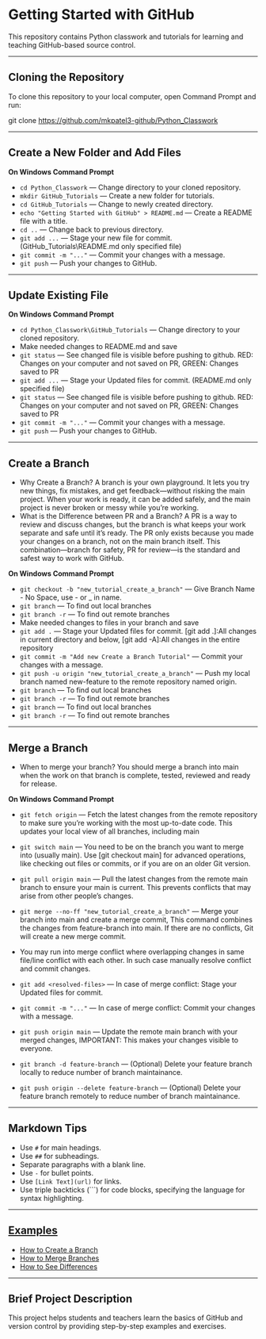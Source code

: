 # Getting Started with GitHub

This repository contains Python classwork and tutorials for learning and teaching GitHub-based source control.

---

## Cloning the Repository

To clone this repository to your local computer, open Command Prompt and run:

git clone https://github.com/mkpatel3-github/Python_Classwork


---

## Create a New Folder and Add Files

**On Windows Command Prompt**
- `cd Python_Classwork` &mdash; Change directory to your cloned repository.
- `mkdir GitHub_Tutorials` &mdash; Create a new folder for tutorials.
- `cd GitHub_Tutorials` &mdash; Change to newly created directory.
- `echo "Getting Started with GitHub" > README.md` &mdash; Create a README file with a title.
- `cd ..` &mdash; Change back to previous directory.
- `git add ...` &mdash; Stage your new file for commit. (GitHub_Tutorials\README.md only specified file)
- `git commit -m "..."` &mdash; Commit your changes with a message.
- `git push` &mdash; Push your changes to GitHub.

---

## Update Existing File

**On Windows Command Prompt**
- `cd Python_Classwork\GitHub_Tutorials` &mdash; Change directory to your cloned repository.
- Make needed changes to README.md and save
- `git status` &mdash; See changed file is visible before pushing to github. RED: Changes on your computer and not saved on PR, GREEN: Changes saved to PR
- `git add ...` &mdash; Stage your Updated  files for commit. (README.md only specified file)
- `git status` &mdash; See changed file is visible before pushing to github. RED: Changes on your computer and not saved on PR, GREEN: Changes saved to PR
- `git commit -m "..."` &mdash; Commit your changes with a message.
- `git push` &mdash; Push your changes to GitHub.

---

## Create a Branch
- Why Create a Branch? A branch is your own playground. It lets you try new things, fix mistakes, and get feedback—without risking the main project. When your work is ready, it can be added safely, and the main project is never broken or messy while you’re working.
- What is the Difference between PR and a Branch? A PR is a way to review and discuss changes, but the branch is what keeps your work separate and safe until it’s ready. The PR only exists because you made your changes on a branch, not on the main branch itself. This combination—branch for safety, PR for review—is the standard and safest way to work with GitHub.

**On Windows Command Prompt**
- `git checkout -b "new_tutorial_create_a_branch"` &mdash; Give Branch Name - No Space, use - or _ in name.
- `git branch` &mdash; To find out local branches
- `git branch -r` &mdash; To find out remote branches
- Make needed changes to files in your branch and save
- `git add .` &mdash; Stage your Updated  files for commit. [git add .]:All changes in current directory and below, [git add -A]:All changes in the entire repository
- `git commit -m "Add new Create a Branch Tutorial"` &mdash; Commit your changes with a message.
- `git push -u origin "new_tutorial_create_a_branch"` &mdash; Push my local branch named new-feature to the remote repository named origin.
- `git branch` &mdash; To find out local branches
- `git branch -r` &mdash; To find out remote branches
- `git branch` &mdash; To find out local branches
- `git branch -r` &mdash; To find out remote branches
---

## Merge a Branch
- When to merge your branch? You should merge a branch into main when the work on that branch is complete, tested, reviewed and ready for release.

**On Windows Command Prompt**
- `git fetch origin` &mdash; Fetch the latest changes from the remote repository to make sure you’re working with the most up-to-date code. This updates your local view of all branches, including main
- `git switch main` &mdash; You need to be on the branch you want to merge into (usually main). Use [git checkout main] for advanced operations, like checking out files or commits, or if you are on an older Git version.
- `git pull origin main` &mdash; Pull the latest changes from the remote main branch to ensure your main is current. This prevents conflicts that may arise from other people’s changes.
- `git merge --no-ff "new_tutorial_create_a_branch"` &mdash; Merge your branch into main and create a merge commit, This command combines the changes from feature-branch into main. If there are no conflicts, Git will create a new merge commit.
- You may run into merge conflict where overlapping changes in same file/line conflict with each other. In such case manually resolve conflict and commit changes.
- `git add <resolved-files>` &mdash; In case of merge conflict: Stage your Updated  files for commit.
- `git commit -m "..."` &mdash; In case of merge conflict: Commit your changes with a message.

- `git push origin main` &mdash; Update the remote main branch with your merged changes, IMPORTANT: This makes your changes visible to everyone.
- `git branch -d feature-branch` &mdash; (Optional) Delete your feature branch locally to reduce number of branch maintainance.
- `git push origin --delete feature-branch` &mdash; (Optional) Delete your feature branch remotely to reduce number of branch maintainance.


---
## Markdown Tips

- Use `#` for main headings.
- Use `##` for subheadings.
- Separate paragraphs with a blank line.
- Use `-` for bullet points.
- Use `[Link Text](url)` for links.
- Use triple backticks (\`\`\`) for code blocks, specifying the language for syntax highlighting.

---

## [Examples](#examples)

- [How to Create a Branch](#how-to-create-a-branch)
- [How to Merge Branches](#how-to-merge-branches)
- [How to See Differences](#how-to-see-differences)

---

## Brief Project Description

This project helps students and teachers learn the basics of GitHub and version control by providing step-by-step examples and exercises.

